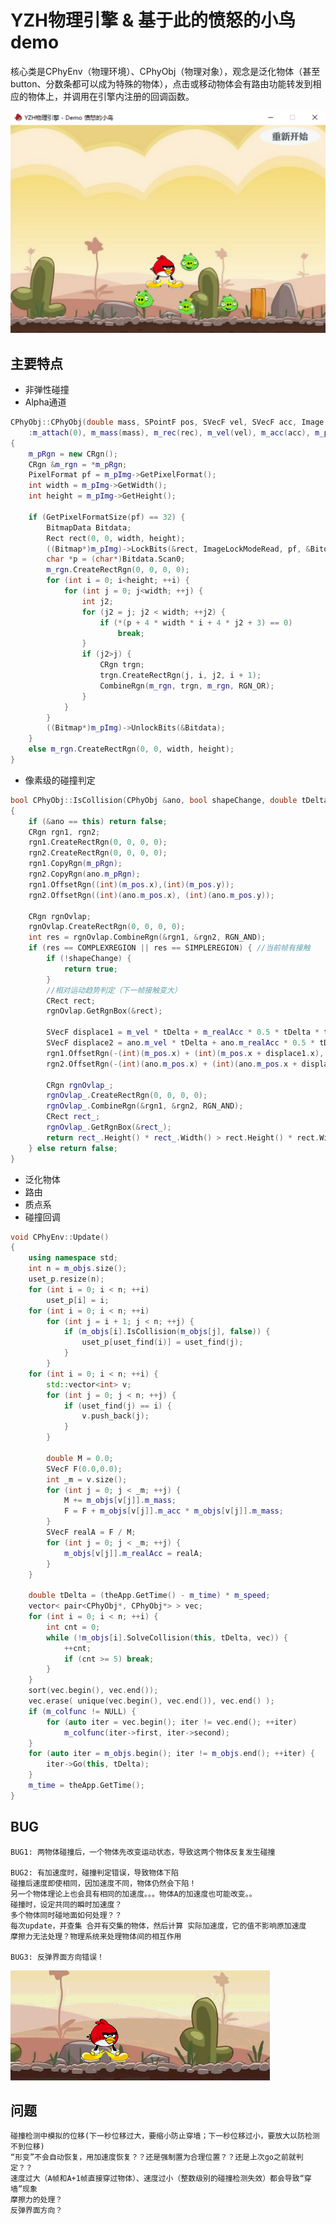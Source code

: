 ﻿# YZH物理引擎 & 基于此的愤怒的小鸟demo

核心类是CPhyEnv（物理环境）、CPhyObj（物理对象），观念是泛化物体（甚至button、分数条都可以成为特殊的物体），点击或移动物体会有路由功能转发到相应的物体上，并调用在引擎内注册的回调函数。

![界面](https://github.com/yuezhihan/yzh-physics-engine-demo/blob/master/res/cfb1e933feee1f0f7d30b9aab6b7787c.jpg)

## 主要特点

* 非弹性碰撞
* Alpha通道

```cpp
CPhyObj::CPhyObj(double mass, SPointF pos, SVecF vel, SVecF acc, Image *pImg, double rec)
    :m_attach(0), m_mass(mass), m_rec(rec), m_vel(vel), m_acc(acc), m_pos(pos), m_pImg(pImg), m_realAcc(m_acc)
{
    m_pRgn = new CRgn();
    CRgn &m_rgn = *m_pRgn;
    PixelFormat pf = m_pImg->GetPixelFormat();
    int width = m_pImg->GetWidth();
    int height = m_pImg->GetHeight();

    if (GetPixelFormatSize(pf) == 32) {
        BitmapData Bitdata;
        Rect rect(0, 0, width, height);
        ((Bitmap*)m_pImg)->LockBits(&rect, ImageLockModeRead, pf, &Bitdata);
        char *p = (char*)Bitdata.Scan0;
        m_rgn.CreateRectRgn(0, 0, 0, 0);
        for (int i = 0; i<height; ++i) {
            for (int j = 0; j<width; ++j) {
                int j2;
                for (j2 = j; j2 < width; ++j2) {
                    if (*(p + 4 * width * i + 4 * j2 + 3) == 0)
                        break;
                }
                if (j2>j) {
                    CRgn trgn;
                    trgn.CreateRectRgn(j, i, j2, i + 1);
                    CombineRgn(m_rgn, trgn, m_rgn, RGN_OR);
                }
            }
        }
        ((Bitmap*)m_pImg)->UnlockBits(&Bitdata);
    }
    else m_rgn.CreateRectRgn(0, 0, width, height);
}
```

* 像素级的碰撞判定

```cpp
bool CPhyObj::IsCollision(CPhyObj &ano, bool shapeChange, double tDelta)
{
    if (&ano == this) return false;
    CRgn rgn1, rgn2;
    rgn1.CreateRectRgn(0, 0, 0, 0);
    rgn2.CreateRectRgn(0, 0, 0, 0);
    rgn1.CopyRgn(m_pRgn);
    rgn2.CopyRgn(ano.m_pRgn);
    rgn1.OffsetRgn((int)(m_pos.x),(int)(m_pos.y));
    rgn2.OffsetRgn((int)(ano.m_pos.x), (int)(ano.m_pos.y));

    CRgn rgnOvlap;
    rgnOvlap.CreateRectRgn(0, 0, 0, 0);
    int res = rgnOvlap.CombineRgn(&rgn1, &rgn2, RGN_AND);
    if (res == COMPLEXREGION || res == SIMPLEREGION) { //当前帧有接触
        if (!shapeChange) {
            return true;
        }
        //相对运动趋势判定（下一帧接触变大）
        CRect rect;
        rgnOvlap.GetRgnBox(&rect);
        
        SVecF displace1 = m_vel * tDelta + m_realAcc * 0.5 * tDelta * tDelta;
        SVecF displace2 = ano.m_vel * tDelta + ano.m_realAcc * 0.5 * tDelta * tDelta;
        rgn1.OffsetRgn(-(int)(m_pos.x) + (int)(m_pos.x + displace1.x), -(int)(m_pos.y) + (int)(m_pos.y + displace1.y));
        rgn2.OffsetRgn(-(int)(ano.m_pos.x) + (int)(ano.m_pos.x + displace2.x), -(int)(ano.m_pos.y) + (int)(ano.m_pos.y + displace2.y));

        CRgn rgnOvlap_;
        rgnOvlap_.CreateRectRgn(0, 0, 0, 0);
        rgnOvlap_.CombineRgn(&rgn1, &rgn2, RGN_AND);
        CRect rect_;
        rgnOvlap_.GetRgnBox(&rect_);
        return rect_.Height() * rect_.Width() > rect.Height() * rect.Width();
    } else return false;
}
```

* 泛化物体
* 路由
* 质点系
* 碰撞回调

```cpp
void CPhyEnv::Update()
{
    using namespace std;
    int n = m_objs.size();
    uset_p.resize(n);
    for (int i = 0; i < n; ++i)
        uset_p[i] = i;
    for (int i = 0; i < n; ++i)
        for (int j = i + 1; j < n; ++j) {
            if (m_objs[i].IsCollision(m_objs[j], false)) {
                uset_p[uset_find(i)] = uset_find(j);
            }
        }
    for (int i = 0; i < n; ++i) {
        std::vector<int> v;
        for (int j = 0; j < n; ++j) {
            if (uset_find(j) == i) {
                v.push_back(j);
            }
        }

        double M = 0.0;
        SVecF F(0.0,0.0);
        int _m = v.size();
        for (int j = 0; j < _m; ++j) {
            M += m_objs[v[j]].m_mass;
            F = F + m_objs[v[j]].m_acc * m_objs[v[j]].m_mass;
        }
        SVecF realA = F / M;
        for (int j = 0; j < _m; ++j) {
            m_objs[v[j]].m_realAcc = realA;
        }
    }

    double tDelta = (theApp.GetTime() - m_time) * m_speed;
    vector< pair<CPhyObj*, CPhyObj*> > vec;
    for (int i = 0; i < n; ++i) {
        int cnt = 0;
        while (!m_objs[i].SolveCollision(this, tDelta, vec)) {
            ++cnt;
            if (cnt >= 5) break;
        }
    }
    sort(vec.begin(), vec.end());
    vec.erase( unique(vec.begin(), vec.end()), vec.end() );
    if (m_colfunc != NULL) {
        for (auto iter = vec.begin(); iter != vec.end(); ++iter)
            m_colfunc(iter->first, iter->second);
    }
    for (auto iter = m_objs.begin(); iter != m_objs.end(); ++iter) {
        iter->Go(this, tDelta);
    }
    m_time = theApp.GetTime();
}
```

## BUG

    BUG1: 两物体碰撞后，一个物体先改变运动状态，导致这两个物体反复发生碰撞

    BUG2: 有加速度时，碰撞判定错误，导致物体下陷
    碰撞后速度即使相同，因加速度不同，物体仍然会下陷！
    另一个物体理论上也会具有相同的加速度。。。物体A的加速度也可能改变。。
    碰撞时，设定共同的瞬时加速度？
    多个物体同时碰地面如何处理？？
    每次update，并查集 合并有交集的物体，然后计算 实际加速度，它的值不影响原加速度
    摩擦力无法处理？物理系统来处理物体间的相互作用

    BUG3: 反弹界面方向错误！

![光滑](https://github.com/yuezhihan/yzh-physics-engine-demo/blob/master/res/光滑.gif)

## 问题

    碰撞检测中模拟的位移(下一秒位移过大，要缩小防止穿墙；下一秒位移过小，要放大以防检测不到位移)
    “形变”不会自动恢复，用加速度恢复？？还是强制置为合理位置？？还是上次go之前就判定？？
    速度过大（A帧和A+1帧直接穿过物体）、速度过小（整数级别的碰撞检测失效）都会导致“穿墙”现象
    摩擦力的处理？ 
    反弹界面方向？
